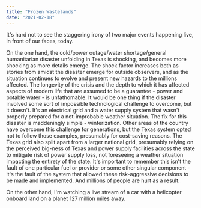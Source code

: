 ```yaml
---
title: "Frozen Wastelands"
date: "2021-02-18"
---
```


It's hard not to see the staggering irony of two major events happening live, in front of our faces, today.

On the one hand, the cold/power outage/water shortage/general humanitarian disaster unfolding in Texas is shocking, and becomes more shocking as more details emerge. The shock factor increases both as stories from amidst the disaster emerge for outside observers, and as the situation continues to evolve and present new hazards to the millions affected. The longevity of the crisis and the depth to which it has affected aspects of modern life that are assumed to be a guarantee - power and potable water - is unfathomable. It would be one thing if the disaster involved some sort of impossible technological challenge to overcome, but it doesn't. It's an electrical grid and a water supply system that wasn't properly prepared for a not-improbable weather situation. The fix for this disaster is maddeningly simple - winterization. Other areas of the country have overcome this challenge for generations, but the Texas system opted not to follow those examples, presumably for cost-saving reasons. The Texas grid also split apart from a larger national grid, presumably relying on the perceived big-ness of Texas and power supply facilities across the state to mitigate risk of power supply loss, not foreseeing a weather situation impacting the entirety of the state. It's important to remember this isn't the fault of one particular fuel or provider or some other singular component - it's the fault of the system that allowed these risk-aggressive decisions to be made and implemented. And millions of people are hurt as a result.

On the other hand, I'm watching a live stream of a car with a helicopter onboard land on a planet 127 million miles away.
